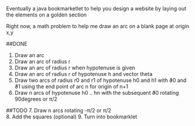 Eventually a java bookmarketlet to help you design a website by laying out the elements on a golden section 

Right now, a math problem to help me draw an arc on a blank page at origin x,y

##DONE
1. Draw an arc
2. Draw an arc of radius r
3. Draw an arc of radius r when hypotenuse is given
4. Draw an arc of radius r of hypotenuse h and vector theta
5. Draw two arcs of radius r0 and r1 of hypotenuse h0 and h1 with ϑ0 and ϑ1 using the end point of arc n for origin of n+1
6. Draw n arcs of hypotenuse h0 .. hn with the subsequent ϑ0 rotating 90degrees or π/2 

##TODO
7. Draw n arcs rotating -π/2 or π/2  
8. Add the squares (optional)
9. Turn into bookmarklet
